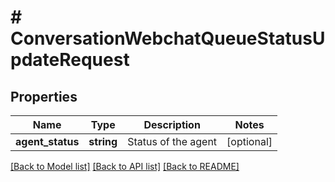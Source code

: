 # # ConversationWebchatQueueStatusUpdateRequest

## Properties

Name | Type | Description | Notes
------------ | ------------- | ------------- | -------------
**agent_status** | **string** | Status of the agent | [optional]

[[Back to Model list]](../../README.md#models) [[Back to API list]](../../README.md#endpoints) [[Back to README]](../../README.md)
